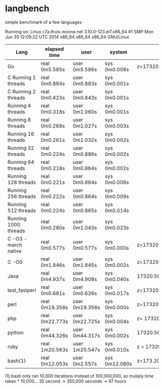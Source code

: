 # langbench
simple benchmark of a few languages

Running on:
Linux c7a.thuis.moona.net 3.10.0-123.el7.x86_64 #1 SMP Mon Jun 30 12:09:22 UTC 2014 x86_64 x86_64 x86_64 GNU/Linux

Lang | elapsed time | user | system | result
---- | ------------ | ---- | ------ | -----
Go| real    0m5.585s| user    0m5.586s| sys     0m0.006s | z=17320.507989086233
C Running 1 threads| real    0m0.884s| user    0m0.883s| sys     0m0.001s|
C Running 2 threads| real    0m0.423s| user    0m0.843s| sys     0m0.001s|
Running 4 threads| real    0m0.318s| user    0m1.060s| sys     0m0.001s|
Running 8 threads| real    0m0.268s| user    0m1.027s| sys     0m0.003s|
Running 16 threads| real    0m0.261s| user    0m1.032s| sys     0m0.002s|
Running 32 threads| real    0m0.224s| user    0m0.886s| sys     0m0.002s|
Running 64 threads| real    0m0.218s| user    0m0.864s| sys     0m0.002s|
Running 128 threads | real    0m0.221s| user    0m0.864s| sys     0m0.006s|
Running 256 threads| real    0m0.222s| user    0m0.864s| sys     0m0.009s|
Running 512 threads| real    0m0.224s| user    0m0.865s| sys     0m0.014s|
Running 1000 threads| real    0m0.280s| user    0m1.043s| sys     0m0.023s|
C -O3 -march native| real    0m0.577s| user    0m0.577s| sys     0m0.000s|z=17320.507989
C -O0| real    0m1.846s| user    0m1.845s| sys     0m0.002s| z=17320.507989
Java| real    0m4.937s| user    0m4.908s| sys     0m0.040s| 17320.507989086233
test_fastperl| real    0m0.681s| user    0m0.626s| sys     0m0.017s| z=17320.507989
perl| real    0m19.358s| user    0m19.356s| sys     0m0.000s| z=17320.5079890862
php| real    0m22.773s| user    0m22.725s| sys     0m0.004s| z= 17320.507989086
python| real    0m44.326s| user    0m44.317s| sys     0m0.002s| 17320.5079891
ruby| real    1m20.563s| user    1m20.547s| sys     0m0.010s| z = 17320.508075688773
bash(1)| real    0m12.053s| user    0m2.557s| sys     0m12.080s| z=173.20508075688772935274

(1) bash only ran 10,000 iterations instead of 100,000,000, so muliply time taken * 10,000...
35 second -> 350,000 seconds -> 97 hours



